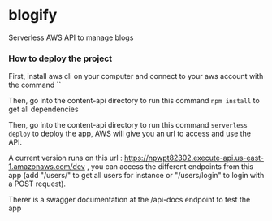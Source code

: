 # blogify
Serverless AWS API to manage blogs


### How to deploy the project
First, install aws cli on your computer and connect to your aws account with the command ``

Then, go into the content-api directory to run this command `npm install` to get all dependencies

Then, go into the content-api directory to run this command `serverless deploy` to deploy the app, AWS will give you an url to access and use the API.

A current version runs on this url : https://npwpt82302.execute-api.us-east-1.amazonaws.com/dev , you can access the different endpoints from this app (add "/users/" to get all users for instance or "/users/login" to login with a POST request).

Therer is a swagger documentation at the /api-docs endpoint to test the app